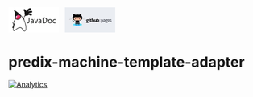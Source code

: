 <a href="http://predixdev.github.io/predix-machine-template-adapter/javadocs/index.html" target="_blank" >
	<img height="50px" width="100px" src="images/javadoc.png" alt="view javadoc"></a>
&nbsp;
<a href="http://predixdev.github.io/predix-machine-template-adapter" target="_blank">
	<img height="50px" width="100px" src="images/pages.jpg" alt="view github pages">
</a>

# predix-machine-template-adapter

[![Analytics](https://predix-beacon.appspot.com/UA-82773213-1/predix-machine-template-adapter/readme?pixel)](https://github.com/PredixDev)

